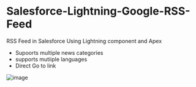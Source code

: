 # Salesforce-Lightning-Google-RSS-Feed
RSS Feed in Salesforce Using Lightning component and Apex
* Supoorts multiple news categories
* supports mutiiple languages
* Direct Go to link

![image](https://user-images.githubusercontent.com/31879436/170021454-f92b5904-1150-46ea-9a74-e1b85cb9efe6.png)
